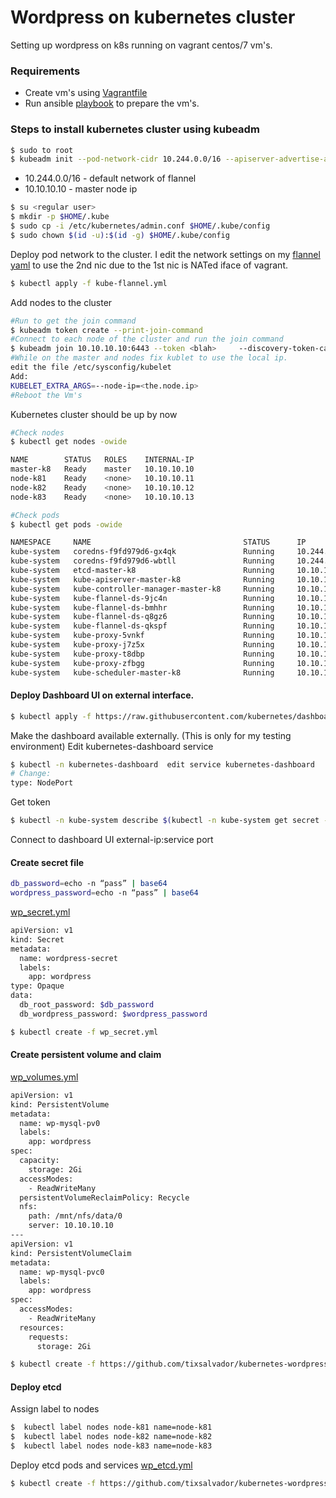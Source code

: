 # Wordpress on kubernetes cluster

Setting up wordpress on k8s running on vagrant centos/7 vm's.

### Requirements

- Create vm's using [Vagrantfile]
- Run ansible [playbook] to prepare the vm's.

### Steps to install kubernetes cluster using kubeadm

```sh
$ sudo to root
$ kubeadm init --pod-network-cidr 10.244.0.0/16 --apiserver-advertise-address 10.10.10.10
```

- 10.244.0.0/16 - default network of flannel
- 10.10.10.10 - master node ip

```sh
$ su <regular user>
$ mkdir -p $HOME/.kube
$ sudo cp -i /etc/kubernetes/admin.conf $HOME/.kube/config
$ sudo chown $(id -u):$(id -g) $HOME/.kube/config
```

Deploy pod network to the cluster. I edit the network settings on my [flannel yaml] to use the 2nd nic due to the 1st nic is NATed iface of vagrant.

```sh
$ kubectl apply -f kube-flannel.yml
```

Add nodes to the cluster

```sh
#Run to get the join command
$ kubeadm token create --print-join-command
#Connect to each node of the cluster and run the join command
$ kubeadm join 10.10.10.10:6443 --token <blah>     --discovery-token-ca-cert-hash <blah>
#While on the master and nodes fix kublet to use the local ip.
edit the file /etc/sysconfig/kubelet
Add:
KUBELET_EXTRA_ARGS=--node-ip=<the.node.ip>
#Reboot the Vm's
```

Kubernetes cluster should be up by now

```sh
#Check nodes
$ kubectl get nodes -owide

NAME        STATUS   ROLES    INTERNAL-IP
master-k8   Ready    master   10.10.10.10
node-k81    Ready    <none>   10.10.10.11
node-k82    Ready    <none>   10.10.10.12
node-k83    Ready    <none>   10.10.10.13

#Check pods
$ kubectl get pods -owide

NAMESPACE     NAME                                  STATUS      IP            NODE
kube-system   coredns-f9fd979d6-gx4qk               Running     10.244.0.5    master-k8
kube-system   coredns-f9fd979d6-wbtll               Running     10.244.0.4    master-k8
kube-system   etcd-master-k8                        Running     10.10.10.10   master-k8
kube-system   kube-apiserver-master-k8              Running     10.10.10.10   master-k8
kube-system   kube-controller-manager-master-k8     Running     10.10.10.10   master-k8
kube-system   kube-flannel-ds-9jc4n                 Running     10.10.10.13   node-k83
kube-system   kube-flannel-ds-bmhhr                 Running     10.10.10.10   master-k8
kube-system   kube-flannel-ds-q8gz6                 Running     10.10.10.12   node-k82
kube-system   kube-flannel-ds-qkspf                 Running     10.10.10.11   node-k81
kube-system   kube-proxy-5vnkf                      Running     10.10.10.12   node-k82
kube-system   kube-proxy-j7z5x                      Running     10.10.10.13   node-k83
kube-system   kube-proxy-t8dbp                      Running     10.10.10.10   master-k8
kube-system   kube-proxy-zfbgg                      Running     10.10.10.11   node-k81
kube-system   kube-scheduler-master-k8              Running     10.10.10.10   master-k8
```

#### Deploy Dashboard UI on external interface.

```sh
$ kubectl apply -f https://raw.githubusercontent.com/kubernetes/dashboard/v2.0.0/aio/deploy/recommended.yaml
```

Make the dashboard available externally. (This is only for my testing environment)
Edit kubernetes-dashboard service

```sh
$ kubectl -n kubernetes-dashboard  edit service kubernetes-dashboard
# Change:
type: NodePort
```

Get token

```sh
$ kubectl -n kube-system describe $(kubectl -n kube-system get secret -n kube-system -o name | grep namespace) | grep token:
```

Connect to dashboard UI
external-ip:service port

#### Create secret file

```sh
db_password=echo -n “pass” | base64
wordpress_password=echo -n “pass” | base64
```

[wp_secret.yml]

```sh
apiVersion: v1
kind: Secret
metadata:
  name: wordpress-secret
  labels:
    app: wordpress
type: Opaque
data:
  db_root_password: $db_password
  db_wordpress_password: $wordpress_password
```

```sh
$ kubectl create -f wp_secret.yml
```

#### Create persistent volume and claim

[wp_volumes.yml]

```sh
apiVersion: v1
kind: PersistentVolume
metadata:
  name: wp-mysql-pv0
  labels:
    app: wordpress
spec:
  capacity:
    storage: 2Gi
  accessModes:
    - ReadWriteMany
  persistentVolumeReclaimPolicy: Recycle
  nfs:
    path: /mnt/nfs/data/0
    server: 10.10.10.10
---
apiVersion: v1
kind: PersistentVolumeClaim
metadata:
  name: wp-mysql-pvc0
  labels:
    app: wordpress
spec:
  accessModes:
    - ReadWriteMany
  resources:
    requests:
      storage: 2Gi
```

```sh
$ kubectl create -f https://github.com/tixsalvador/kubernetes-wordpress/blob/main/wp_volumes.yml
```

#### Deploy etcd

Assign label to nodes

```sh
$  kubectl label nodes node-k81 name=node-k81
$  kubectl label nodes node-k82 name=node-k82
$  kubectl label nodes node-k83 name=node-k83
```

Deploy etcd pods and services [wp_etcd.yml]

```sh
$ kubectl create -f https://github.com/tixsalvador/kubernetes-wordpress/blob/main/wp_etcd.yml
```

[vagrantfile]: https://github.com/tixsalvador/vagrant_docker/blob/master/Vagrantfile.k8
[playbook]: https://github.com/tixsalvador/ansible_vagrant
[flannel yaml]: https://github.com/tixsalvador/ansible_vagrant/blob/master/files/kube-flannel.yml
[wp_secret.yml]: https://github.com/tixsalvador/kubernetes-wordpress/blob/main/wp_secret.yml
[wp_volumes.yml]: https://github.com/tixsalvador/kubernetes-wordpress/blob/main/wp_volumes.yml
[wp_etcd.yml]: https://github.com/tixsalvador/kubernetes-wordpress/blob/main/wp_etcd.yml
